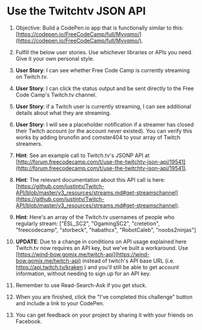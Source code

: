 # Use the Twitchtv JSON API

1. Objective: Build a CodePen.io app that is functionally similar to this: [https://codepen.io/FreeCodeCamp/full/Myvqmo/](https://codepen.io/FreeCodeCamp/full/Myvqmo/).

2. Fulfill the below user stories. Use whichever libraries or APIs you need. Give it your own personal style.

3. **User Story**: I can see whether Free Code Camp is currently streaming on Twitch.tv.

4. **User Story**: I can click the status output and be sent directly to the Free Code Camp's Twitch.tv channel.

5. **User Story**: if a Twitch user is currently streaming, I can see additional details about what they are streaming.

6. **User Story**: I will see a placeholder notification if a streamer has closed their Twitch account (or the account never existed). You can verify this works by adding brunofin and comster404 to your array of Twitch streamers.

7. **Hint**: See an example call to Twitch.tv's JSONP API at [http://forum.freecodecamp.com/t/use-the-twitchtv-json-api/19541](http://forum.freecodecamp.com/t/use-the-twitchtv-json-api/19541).

8. **Hint**: The relevant documentation about this API call is here: [https://github.com/justintv/Twitch-API/blob/master/v3_resources/streams.md#get-streamschannel](https://github.com/justintv/Twitch-API/blob/master/v3_resources/streams.md#get-streamschannel).

9. **Hint**: Here's an array of the Twitch.tv usernames of people who regularly stream: ["ESL_SC2", "OgamingSC2", "cretetion", "freecodecamp", "storbeck", "habathcx", "RobotCaleb", "noobs2ninjas"]

10. **UPDATE**: Due to a change in conditions on API usage explained here Twitch.tv now requires an API key, but we've built a workaround. Use [https://wind-bow.gomix.me/twitch-api](https://wind-bow.gomix.me/twitch-api) instead of twitch's API base URL (i.e. https://api.twitch.tv/kraken ) and you'll still be able to get account information, without needing to sign up for an API key.

11. Remember to use Read-Search-Ask if you get stuck.

12. When you are finished, click the "I've completed this challenge" button and include a link to your CodePen.

13. You can get feedback on your project by sharing it with your friends on Facebook.